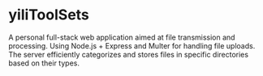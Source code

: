 # yiliToolSets
A personal full-stack web application aimed at file transmission and processing. Using Node.js + Express and Multer for handling file uploads. The server efficiently categorizes and stores files in specific directories based on their types. 
